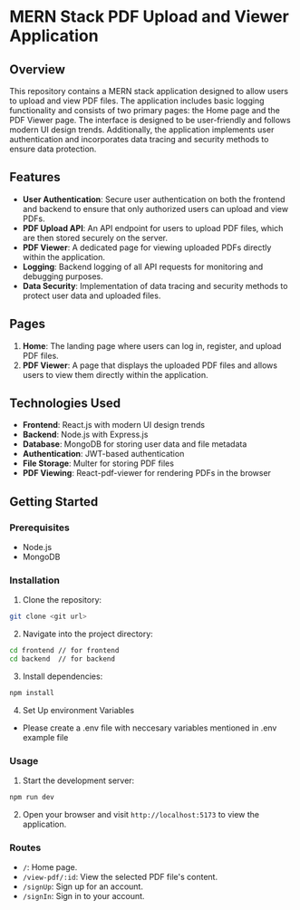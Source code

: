 # MERN Stack PDF Upload and Viewer Application

## Overview

This repository contains a MERN stack application designed to allow users to upload and view PDF files. The application includes basic logging functionality and consists of two primary pages: the Home page and the PDF Viewer page. The interface is designed to be user-friendly and follows modern UI design trends. Additionally, the application implements user authentication and incorporates data tracing and security methods to ensure data protection.

## Features

- **User Authentication**: Secure user authentication on both the frontend and backend to ensure that only authorized users can upload and view PDFs.
- **PDF Upload API**: An API endpoint for users to upload PDF files, which are then stored securely on the server.
- **PDF Viewer**: A dedicated page for viewing uploaded PDFs directly within the application.
- **Logging**: Backend logging of all API requests for monitoring and debugging purposes.
- **Data Security**: Implementation of data tracing and security methods to protect user data and uploaded files.

## Pages

1. **Home**: The landing page where users can log in, register, and upload PDF files.
2. **PDF Viewer**: A page that displays the uploaded PDF files and allows users to view them directly within the application.

## Technologies Used

- **Frontend**: React.js with modern UI design trends
- **Backend**: Node.js with Express.js
- **Database**: MongoDB for storing user data and file metadata
- **Authentication**: JWT-based authentication
- **File Storage**: Multer for storing PDF files
- **PDF Viewing**: React-pdf-viewer for rendering PDFs in the browser

## Getting Started

### Prerequisites

- Node.js
- MongoDB

### Installation

1. Clone the repository:
```bash
git clone <git url>
```


2. Navigate into the project directory:
```bash
cd frontend // for frontend
cd backend  // for backend
```


3. Install dependencies:
```bash
npm install
```

4. Set Up environment Variables

- Please create a .env file with neccesary variables mentioned in .env example file

### Usage

1. Start the development server:
```bash
npm run dev
```
2. Open your browser and visit `http://localhost:5173` to view the application.

### Routes

- `/`: Home page.
- `/view-pdf/:id`: View the selected PDF file's content.
- `/signUp`: Sign up for an account.
- `/signIn`: Sign in to your account.
